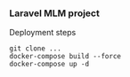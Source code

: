 ### Laravel MLM project

Deployment steps
```
git clone ...
docker-compose build --force
docker-compose up -d
```